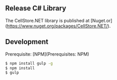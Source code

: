 ## Release C# Library

The CellStore.NET library is published at [Nuget.or] (https://www.nuget.org/packages/CellStore.NET/). 

## Development
Prerequisite: [NPM](Prerequisites: NPM)

```bash
$ npm install gulp -g
$ npm install
$ gulp
```